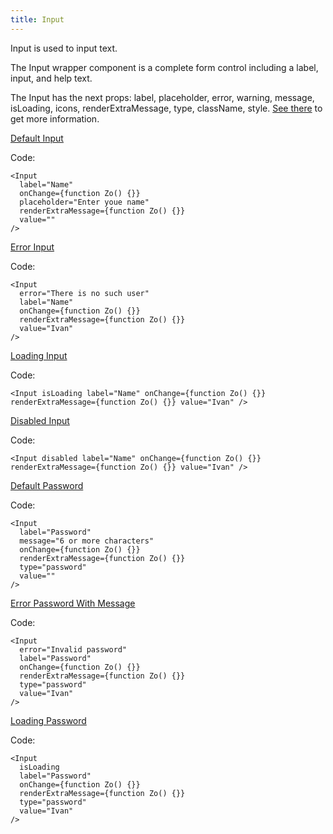 ```yaml
---
title: Input
---
```

Input is used to input text.

The Input wrapper component is a complete form control including a label, input, and help text.

The Input has the next props: label, placeholder, error, warning, message, isLoading, icons, renderExtraMessage, type, className, style. [See there](/?path=/docs/core-inputs-input--docs) to get more information.

[Default Input](/?path=/story/core-inputs-input--default-input)

Code:

```tsx
<Input
  label="Name"
  onChange={function Zo() {}}
  placeholder="Enter youe name"
  renderExtraMessage={function Zo() {}}
  value=""
/>
```

[Error Input](/?path=/story/core-inputs-input--error-input)

Code:

```tsx
<Input
  error="There is no such user"
  label="Name"
  onChange={function Zo() {}}
  renderExtraMessage={function Zo() {}}
  value="Ivan"
/>
```

[Loading Input](/?path=/story/core-inputs-input--loading-input)

Code:

```tsx
<Input isLoading label="Name" onChange={function Zo() {}} renderExtraMessage={function Zo() {}} value="Ivan" />
```

[Disabled Input](/?path=/story/core-inputs-input--disabled-input)

Code:

```tsx
<Input disabled label="Name" onChange={function Zo() {}} renderExtraMessage={function Zo() {}} value="Ivan" />
```

[Default Password](/?path=/story/core-inputs-input--default-password)

Code:

```tsx
<Input
  label="Password"
  message="6 or more characters"
  onChange={function Zo() {}}
  renderExtraMessage={function Zo() {}}
  type="password"
  value=""
/>
```

[Error Password With Message](/?path=/story/core-inputs-input--default-password)

Code:

```tsx
<Input
  error="Invalid password"
  label="Password"
  onChange={function Zo() {}}
  renderExtraMessage={function Zo() {}}
  type="password"
  value="Ivan"
/>
```

[Loading Password](/?path=/story/core-inputs-input--loading-password)

Code:

```tsx
<Input
  isLoading
  label="Password"
  onChange={function Zo() {}}
  renderExtraMessage={function Zo() {}}
  type="password"
  value="Ivan"
/>
```
